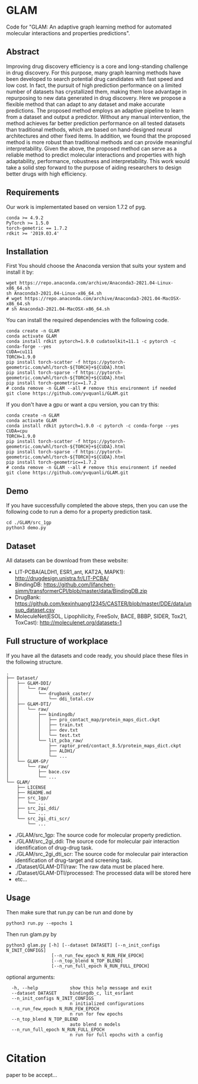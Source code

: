 # GLAM
Code for "GLAM: An adaptive graph learning method for automated molecular interactions and properties predictions".

## Abstract

Improving drug discovery efficiency is a core and long-standing challenge in drug discovery. For this purpose, many graph learning methods have been developed to search potential drug candidates with fast speed and low cost. In fact, the pursuit of high prediction performance on a limited number of datasets has crystallized them, making them lose advantage in repurposing to new data generated in drug discovery. Here we propose a flexible method that can adapt to any dataset and make accurate predictions. The proposed method employs an adaptive pipeline to learn from a dataset and output a predictor. Without any manual intervention, the method achieves far better prediction performance on all tested datasets than traditional methods, which are based on hand-designed neural architectures and other fixed items. In addition, we found that the proposed method is more robust than traditional methods and can provide meaningful interpretability. Given the above, the proposed method can serve as a reliable method to predict molecular interactions and properties with high adaptability, performance, robustness and interpretability. This work would take a solid step forward to the purpose of aiding researchers to design better drugs with high efficiency.


## Requirements
Our work is implementated based on version 1.7.2 of pyg. 

    conda >= 4.9.2
    PyTorch >= 1.5.0
    torch-gemetric == 1.7.2
    rdkit >= '2019.03.4'

## Installation
First You should choose the Anaconda version that suits your system and install it by:

    wget https://repo.anaconda.com/archive/Anaconda3-2021.04-Linux-x86_64.sh
    sh Anaconda3-2021.04-Linux-x86_64.sh
    # wget https://repo.anaconda.com/archive/Anaconda3-2021.04-MacOSX-x86_64.sh
    # sh Anaconda3-2021.04-MacOSX-x86_64.sh

You can install the required dependencies with the following code. 

    conda create -n GLAM
    conda activate GLAM
    conda install rdkit pytorch=1.9.0 cudatoolkit=11.1 -c pytorch -c conda-forge --yes
    CUDA=cu111
    TORCH=1.9.0
    pip install torch-scatter -f https://pytorch-geometric.com/whl/torch-${TORCH}+${CUDA}.html 
    pip install torch-sparse -f https://pytorch-geometric.com/whl/torch-${TORCH}+${CUDA}.html 
    pip install torch-geometric==1.7.2 
    # conda remove -n GLAM --all # remove this environment if needed
    git clone https://github.com/yvquanli/GLAM.git

If you don't have a gpu or want a cpu version, you can try this:
    
    conda create -n GLAM
    conda activate GLAM
    conda install rdkit pytorch=1.9.0 -c pytorch -c conda-forge --yes
    CUDA=cpu
    TORCH=1.9.0
    pip install torch-scatter -f https://pytorch-geometric.com/whl/torch-${TORCH}+${CUDA}.html 
    pip install torch-sparse -f https://pytorch-geometric.com/whl/torch-${TORCH}+${CUDA}.html 
    pip install torch-geometric==1.7.2 
    # conda remove -n GLAM --all # remove this environment if needed
    git clone https://github.com/yvquanli/GLAM.git

## Demo
If you have successfully completed the above steps, then you can use the following code to run a demo for a property prediction task.

    cd ./GLAM/src_1gp
    python3 demo.py


## Dataset
All datasets can be download from these website:

- LIT-PCBA(ALDH1, ESR1_ant, KAT2A, MAPK1): http://drugdesign.unistra.fr/LIT-PCBA/
- BindingDB: https://github.com/lifanchen-simm/transformerCPI/blob/master/data/BindingDB.zip
- DrugBank: https://github.com/kexinhuang12345/CASTER/blob/master/DDE/data/unsup_dataset.csv
- MoleculeNet(ESOL, Lipophilicity, FreeSolv, BACE, BBBP, SIDER, Tox21, ToxCast): http://moleculenet.org/datasets-1


## Full structure of workplace
If you have all the datasets and code ready, you should place these files in the following structure.

    .
    ├── Dataset/  
    │   ├── GLAM-DDI/  
    │   │   └── raw/  
    │   │       └── drugbank_caster/
    │   │           └── ddi_total.csv
    │   ├── GLAM-DTI/
    │   │   └── raw/
    │   │       ├── bindingdb/
    │   │       │   ├── pro_contact_map/protein_maps_dict.ckpt
    │   │       │   ├── train.txt
    │   │       │   ├── dev.txt
    │   │       │   └── test.txt
    │   │       └── lit_pcba_raw/
    │   │           ├── raptor_pred/contact_8.5/protein_maps_dict.ckpt
    │   │           ├── ALDH1/
    │   │           └── ...
    │   └── GLAM-GP/
    │       └── raw/
    │           ├── bace.csv
    │           └── ...
    └── GLAM/
        ├── LICENSE
        ├── README.md
        ├── src_1gp/
        │   └── ...
        ├── src_2gi_ddi/
        │   └── ...
        └── src_2gi_dti_scr/
            └── ...



- ./GLAM/src_1gp: The source code for molecular property prediction.
- ./GLAM/src_2gi_ddi: The source code for molecular pair interaction identification of drug-drug task.
- ./GLAM/src_2gi_dti_scr: The source code for molecular pair interaction identification of drug-target and screening task.
- ./Dataset/GLAM-DTI/raw: The raw data must be placed here.
- ./Dataset/GLAM-DTI/processed: The processed data will be stored here
- etc...




## Usage

Then make sure that run.py can be run and done by

    python3 run.py --epochs 1

Then run glam.py by

    python3 glam.py [-h] [--dataset DATASET] [--n_init_configs N_INIT_CONFIGS]
                     [--n_run_few_epoch N_RUN_FEW_EPOCH]
                     [--n_top_blend N_TOP_BLEND]
                     [--n_run_full_epoch N_RUN_FULL_EPOCH]

optional arguments:

      -h, --help            show this help message and exit
      --dataset DATASET     bindingdb_c, lit_esr1ant
      --n_init_configs N_INIT_CONFIGS
                            n initialized configurations
      --n_run_few_epoch N_RUN_FEW_EPOCH
                            n run for few epochs
      --n_top_blend N_TOP_BLEND
                            auto blend n models
      --n_run_full_epoch N_RUN_FULL_EPOCH
                            n run for full epochs with a config

# Citation

paper to be accept...

